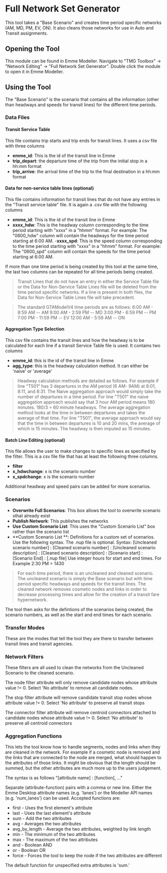 ﻿# Full Network Set Generator
This tool takes a "Base Scenario" and creates time period specific networks (AM, MD, PM, EV, ON). It also cleans those networks for use in Auto and Transit assignments. 

## Opening the Tool
This module can be found in Emme Modeller. Navigate to "TMG Toolbox" -> "Network Editing" -> "Full Network Set Generator". Double click the module to open it in Emme Modeller. 

## Using the Tool

The "Base Scenario" is the scenario that contains all the information (other than headways and speeds for transit lines) for the different time periods. 

### Data Files
#### Transit Service Table
This file contains trip starts and trip ends for transit lines. It uses a csv file with three columns

- **emme_id**: This is the id of the transit line in Emme
- **trip_depart**: the departure time of the trip from the initial stop in a hh:mm format
- **trip_arrive**: the arrival time of the trip to the final destination in a hh:mm format

#### Data for non-service table lines (optional)
This file contains information for transit lines that do not have any entries in the "Transit service table" file. It is again a .csv file with the following columns

- **emme_id**: This is the id of the transit line in Emme
- **xxxx_hdw**: This is the headway column corresponding to the time period starting with "xxxx" in a "hhmm" format. For example: The "0600_hdw" column will contain the headways for the time period starting at 6:00 AM. 
-**xxxx_spd**: This is the speed column corresponding to the time period starting with "xxxx" in a "hhmm" format. For example: The "0600_spd" column will contain the speeds for the time period starting at 6:00 AM. 

If more than one time period is being created by this tool at the same time, the last two columns can be repeated for all time periods being created. 

>Transit Lines that do not have an entry in either the Service Table file or the Data for Non-Service Table Lines file will be deleted from the time period specific networks. If a line is present in both files, the Data for Non-Service Table Lines file will take precedent.

>The standard GTAModelV4 time periods are as follows:
>6:00 AM - 8:59 AM -- AM
>9:00 AM - 2:59 PM -- MD
>3:00 PM - 6:59 PM -- PM
>7:00 PM - 11:59 PM -- EV
>12:00 AM - 5:59 AM -- ON

#### Aggregation Type Selection
This csv file contains the transit lines and how the headway is to be calculated for each line if a transit Service Table file is used. It contains two columns

- **emme_id**: this is the id of the transit line in Emme
- **agg_type**: this is the headway calculation method. It can either be 'naive' or 'average'

> Headway calculation methods are detailed as follows. For example if line "T501" has 3 departures in the AM period (6 AM- 9AM) at 8:01, 8:11, and 8:31.
> The Naive aggregation approach would simply take the number of departures in a time period. For line "T501" the naive aggregation approach would say that 3 hour AM period means 180 minutes. 180/3 = 60 minute headways.
>  The average aggregation method looks at the time in between departures and takes the average of that time. For line "T501", the average approach would say that the time in between departures is 10 and 20 mins, the average of which is 15 minutes. The headway is then imputed as 15 minutes. 

#### Batch Line Editing (optional)
This file allows the user to make changes to specific lines as specified by the filter. This is a csv file file that has at least the following three columns. 

- **filter**
- **x_hdwchange**: x is the scenario number
- **x_spdchange**: x is the scenario number

Additional headway and speed pairs can be added for more scenarios.

### Scenarios

- **Overwrite Full Scenarios**: This box allows the tool to overwrite scenario sthat already exist
-  **Publish Network**: This publishes the networks
- **Use Custom Scenario List**: This uses the "Custom Scenario List" box rather than the scenario list 
- **Custom Scenario List **: Definitions for a custom set of scenarios. Use the following syntax. The .nup file is optional. 
Syntax: [Uncleaned scenario number] : [Cleaned scenario number] : [Uncleaned scenario description] : [Cleaned scenario description] : [Scenario start] : [Scenario End] : [.nup file]
Use integer hours for start and end times. For Example 2:30 PM = 1430 

> For each time period, there is an uncleaned and cleaned scenario. The uncleaned scenario is simply the Base scenario but with time period specific headways and speeds for the transit lines. The cleaned network removes cosmetic nodes and links in order to decrease processing times and allow for the creation of a transit fare hypernetwork.

The tool then asks for the defintions of the scenarios being created, the scenario numbers, as well as the start and end times for each scenario.

### Transfer Modes
These are the modes that tell the tool they are there to transfer between transit lines and transit agencies.

### Network Filters
These filters are all used to clean the networks from the Uncleaned Scenario to the cleaned scenario. 

The node filter attribute will only remove candidate nodes whose attribute value != 0. Select 'No attribute' to remove all candidate nodes.

The stop filter attribute will remove candidate transit stop nodes whose attribute value != 0. Select 'No attribute' to preserve all transit stops

The connector filter attribute will remove centroid connectors attached to candidate nodes whose attribute value != 0. Select 'No attribute' to preserve all centroid connectors

 
### Aggregation Functions

This lets the tool know how to handle segments, nodes and links when they are cleaned in the network. For example if a cosmetic node is removed and the links that are connected to the node are merged, what should happen to the attributes of those links. It might be obvious that the length should be summed, but the other attributes are much more up to the users judgement.

The syntax is as follows
"[attribute name] : [function], ..."

Separate (attribute-function) pairs with a comma or new line. Either the Emme Desktop attribute names (e.g. 'lanes') or the Modeller API names (e.g. 'num_lanes') can be used. Accepted functions are:
- first - Uses the first element's attribute
- last - Uses the last element's attribute
- sum - Add the two attributes
- avg - Averages the two attributes
- avg_by_length - Average the two attributes, weighted by link length
- min - The minimum of the two attributes
- max - The maximum of the two attributes
- and - Boolean AND
- or - Boolean OR
- force - Forces the tool to keep the node if the two attributes are different

The default function for unspecified extra attributes is 'sum.'









